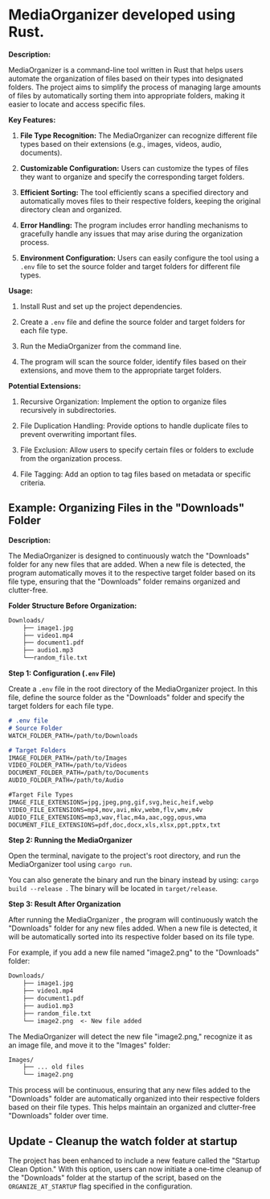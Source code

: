 # MediaOrganizer developed using Rust.
**Description:**

MediaOrganizer is a command-line tool written in Rust that helps users automate the organization of files based on their types into designated folders. The project aims to simplify the process of managing large amounts of files by automatically sorting them into appropriate folders, making it easier to locate and access specific files.

**Key Features:**

1.  **File Type Recognition:** The MediaOrganizer can recognize different file types based on their extensions (e.g., images, videos, audio, documents).

2.  **Customizable Configuration:** Users can customize the types of files they want to organize and specify the corresponding target folders.

3.  **Efficient Sorting:** The tool efficiently scans a specified directory and automatically moves files to their respective folders, keeping the original directory clean and organized.

4.  **Error Handling:** The program includes error handling mechanisms to gracefully handle any issues that may arise during the organization process.

5.  **Environment Configuration:** Users can easily configure the tool using a `.env` file to set the source folder and target folders for different file types.


**Usage:**

1.  Install Rust and set up the project dependencies.

2.  Create a `.env` file and define the source folder and target folders for each file type.

3.  Run the MediaOrganizer from the command line.

4.  The program will scan the source folder, identify files based on their extensions, and move them to the appropriate target folders.


**Potential Extensions:**

1.  Recursive Organization: Implement the option to organize files recursively in subdirectories.

2.  File Duplication Handling: Provide options to handle duplicate files to prevent overwriting important files.

3.  File Exclusion: Allow users to specify certain files or folders to exclude from the organization process.

4.  File Tagging: Add an option to tag files based on metadata or specific criteria.


## Example: Organizing Files in the "Downloads" Folder

**Description:**

The MediaOrganizer is designed to continuously watch the "Downloads" folder for any new files that are added. When a new file is detected, the program automatically moves it to the respective target folder based on its file type, ensuring that the "Downloads" folder remains organized and clutter-free.

**Folder Structure Before Organization:**

```markdown
Downloads/
    ├── image1.jpg
    ├── video1.mp4
    ├── document1.pdf
    ├── audio1.mp3
    └──random_file.txt
```

**Step 1: Configuration (`.env` File)**

Create a `.env` file in the root directory of the MediaOrganizer project. In this file, define the source folder as the "Downloads" folder and specify the target folders for each file type.

```markdown
# .env file  
# Source Folder  
WATCH_FOLDER_PATH=/path/to/Downloads 

# Target Folders  
IMAGE_FOLDER_PATH=/path/to/Images 
VIDEO_FOLDER_PATH=/path/to/Videos 
DOCUMENT_FOLDER_PATH=/path/to/Documents 
AUDIO_FOLDER_PATH=/path/to/Audio

#Target File Types
IMAGE_FILE_EXTENSIONS=jpg,jpeg,png,gif,svg,heic,heif,webp  
VIDEO_FILE_EXTENSIONS=mp4,mov,avi,mkv,webm,flv,wmv,m4v  
AUDIO_FILE_EXTENSIONS=mp3,wav,flac,m4a,aac,ogg,opus,wma  
DOCUMENT_FILE_EXTENSIONS=pdf,doc,docx,xls,xlsx,ppt,pptx,txt
```

**Step 2: Running the MediaOrganizer**

Open the terminal, navigate to the project's root directory, and run the MediaOrganizer tool using `cargo run`.

You can also generate the binary and run the binary instead by using:  `cargo build --release
`.
The binary will be located in `target/release`.

**Step 3: Result After Organization**

After running the MediaOrganizer , the program will continuously watch the "Downloads" folder for any new files added. When a new file is detected, it will be automatically sorted into its respective folder based on its file type.

For example, if you add a new file named "image2.png" to the "Downloads" folder:
```markdown
Downloads/
    ├── image1.jpg
    ├── video1.mp4
    ├── document1.pdf
    ├── audio1.mp3
    ├── random_file.txt
    └── image2.png  <- New file added
```
The MediaOrganizer will detect the new file "image2.png," recognize it as an image file, and move it to the "Images" folder:
```markdown
Images/
    ├── ... old files
    └── image2.png
```

This process will be continuous, ensuring that any new files added to the "Downloads" folder are automatically organized into their respective folders based on their file types. This helps maintain an organized and clutter-free "Downloads" folder over time.

## Update - Cleanup the watch folder at startup

The project has been enhanced to include a new feature called the "Startup Clean Option." With this option, users can now initiate a one-time cleanup of the "Downloads" folder at the startup of the script, based on the `ORGANIZE_AT_STARTUP` flag specified in the configuration.